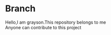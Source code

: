 # Branch

Hello,I am grayson.This repository belongs to me <br />
Anyone can contribute to this project
